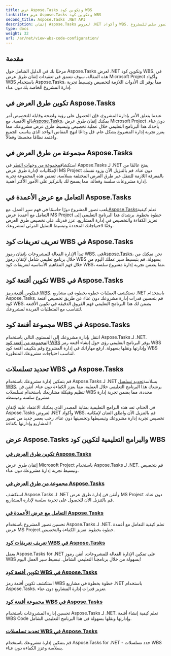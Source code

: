 ```yaml
---
title: عرض Aspose.Tasks وتكوين كود WBS
linktitle: عرض Aspose.Tasks وتكوين كود WBS
second_title: Aspose.Tasks .NET API
description: إتقان Aspose.Tasks لعروض .NET وأكواد WBS. قم بتخصيص إدارة المشروع من خلال برامجنا التعليمية خطوة بخطوة. قم بالتنزيل الآن للحصول على تصور سلس للمشروع.
type: docs
weight: 32
url: /ar/net/view-wbs-code-configuration/
---
```


## مقدمة

مرحبًا بك في الدليل الشامل حول Aspose.Tasks لعرض .NET وتكوين كود WBS. في هذه المقالة، سوف نتعمق في تعقيدات إتقان طرق عرض Microsoft Project وأكواد WBS باستخدام Aspose.Tasks، مما يوفر لك الأدوات اللازمة لتخصيص وتبسيط تجربة إدارة المشروع الخاصة بك دون عناء.

## تكوين طرق العرض في Aspose.Tasks

 عندما يتعلق الأمر بإدارة المشروع، فإن الحصول على رؤية واضحة وقابلة للتخصيص أمر بالغ الأهمية. مع[Aspose.Tasks](./configuring-views/)، يمكنك إتقان طرق عرض Microsoft Project دون عناء. يأخذك هذا البرنامج التعليمي خلال عملية تخصيص وتبسيط طرق عرض مشروعك، مما يعزز تجربة إدارة المشروع بشكل عام. قل وداعًا لنهج المقاس الواحد الذي يناسب الجميع واعتمد نظامًا مخصصًا وفعالاً.

## مجموعة من طرق العرض في Aspose.Tasks

 استكشاف[مجموعة من وجهات النظر](./view-collection/) في Aspose.Tasks لـ .NET يفتح عالمًا من الإمكانيات لإدارة طرق عرض MS Project دون عناء. قم بالتنزيل الآن وزود نفسك بالمعرفة اللازمة للتنقل عبر طرق العرض المختلفة بسلاسة. تضمن هذه المجموعة تجربة إدارة مشروعات سلسة وفعالة، مما يسمح لك بالتركيز على الأمور الأكثر أهمية.

## التعامل مع عرض الأعمدة في Aspose.Tasks

 يلعب تصور المشروع دورًا حاسمًا في فهم سير العمل. مع[Aspose.Tasks](./view-columns/)تعلم كيفية التعامل مع أعمدة عرض MS Project خطوة بخطوة. يرشدك هذا البرنامج التعليمي إلى تعزيز الكفاءة والتخصيص في إدارة المشاريع. عزز قدرتك على تخصيص طرق العرض وفقًا لاحتياجاتك المحددة وتبسيط التمثيل المرئي لمشروعك.

## تعريف تعريفات كود WBS في Aspose.Tasks

 تبدأ الإدارة الفعالة للمشروعات بإتقان رموز WBS. في[Aspose.Tasks](./wbs-code-definitions/)، نحن نمكنك من خلال برنامج تعليمي شامل لإتقان رموز WBS بسهولة. قم بتبسيط سير عملك اليوم من خلال فهم المفاهيم الأساسية لتعريفات كود WBS، مما يضمن تجربة إدارة مشروع سلسة.

## تكوين أقنعة كود WBS في Aspose.Tasks

 في[تكوين أقنعة رمز WBS](./wbs-code-masks/)، نستكشف العمليات خطوة بخطوة في مشاريع .NET باستخدام Aspose.Tasks. قم بتحسين قدرات إدارة مشروعك دون عناء عن طريق تخصيص أقنعة كود WBS. يضمن لك هذا البرنامج التعليمي فهم الفروق الدقيقة في تكوين الأقنعة لتتناسب مع المتطلبات الفريدة لمشروعك.

## مجموعة أقنعة كود WBS في Aspose.Tasks

 انتقل بإدارة مشروعك إلى المستوى التالي باستخدام Aspose.Tasks لـ .NET. ال[مجموعة من أقنعة كود WBS](./wbs-code-mask-collection/) يوفر البرنامج التعليمي رؤى حول إنشاء أقنعة رمز WBS وإدارتها ونقلها بسهولة. ارفع مهاراتك في إدارة المشروع وقم بتكييف أقنعة كود WBS لتناسب احتياجات مشروعك المتطورة.

## تحديد تسلسلات WBS في Aspose.Tasks

 قم بتمكين إدارة مشروعك باستخدام Aspose.Tasks لـ .NET بسلاسة[تحديد تسلسل WBS](./wbs-sequences/). يرشدك هذا البرنامج التعليمي خلال العملية، مما يعزز الكفاءة دون عناء. أتقن فن تنظيم وهيكلة مشاريعك باستخدام تسلسلات WBS محددة، مما يضمن تجربة إدارة مشروع سلسة ومبسطة.

في الختام، تعد هذه البرامج التعليمية بمثابة المصدر الذي يمكنك الاعتماد عليه لإتقان Aspose.Tasks لعروض .NET وأكواد WBS. قم بالتنزيل الآن واطلق العنان لإمكانية تخصيص تجربة إدارة مشروعك وتبسيطها وتحسينها دون عناء. رحب بعصر جديد من تصور المشاريع وإدارتها بكفاءة!
## عرض Aspose.Tasks والبرامج التعليمية لتكوين كود WBS
### [تكوين طرق العرض في Aspose.Tasks](./configuring-views/)
إتقان طرق عرض Microsoft Project باستخدام Aspose.Tasks لـ .NET. قم بتخصيص وتبسيط تجربة إدارة مشروعك دون عناء.
### [مجموعة من طرق العرض في Aspose.Tasks](./view-collection/)
استكشف Aspose.Tasks لـ .NET وأتقن فن إدارة طرق عرض MS Project دون عناء. قم بالتنزيل الآن للحصول على تجربة سلسة لإدارة المشاريع.
### [التعامل مع عرض الأعمدة في Aspose.Tasks](./view-columns/)
تحسين تصور المشروع باستخدام Aspose.Tasks لـ .NET. تعلم كيفية التعامل مع أعمدة عرض MS Project خطوة بخطوة. تعزيز الكفاءة والتخصيص.
### [تعريف تعريفات كود WBS في Aspose.Tasks](./wbs-code-definitions/)
يعمل Aspose.Tasks for .NET على تمكين الإدارة الفعالة للمشروعات. أتقن رموز WBS بسهولة من خلال برنامجنا التعليمي الشامل. تبسيط سير العمل اليوم!
### [تكوين أقنعة كود WBS في Aspose.Tasks](./wbs-code-masks/)
استكشف تكوين أقنعة رمز WBS خطوة بخطوة في مشاريع .NET باستخدام Aspose.Tasks. تعزيز قدرات إدارة المشاريع دون عناء.
### [مجموعة أقنعة كود WBS في Aspose.Tasks](./wbs-code-mask-collection/)
تحسين إدارة المشروعات باستخدام Aspose.Tasks لـ .NET. تعلم كيفية إنشاء أقنعة WBS Code وإدارتها ونقلها بسهولة في هذا البرنامج التعليمي الشامل.
### [تحديد تسلسلات WBS في Aspose.Tasks](./wbs-sequences/)
قم بتمكين إدارة مشروعك باستخدام Aspose.Tasks for .NET - حدد تسلسلات WBS بسلاسة وعزز الكفاءة دون عناء.